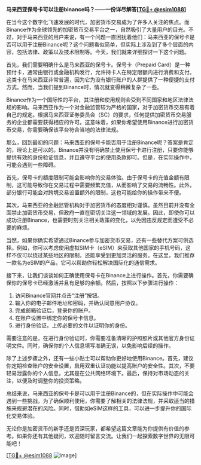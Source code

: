 **马来西亚保号卡可以注册binance吗？——一份详尽解答[[TG💪+ @esim1088](https://t.me/s/esim1088)]**

在当今这个数字化飞速发展的时代，加密货币交易成为了许多人关注的焦点。而Binance作为全球领先的加密货币交易平台之一，自然吸引了大量用户的目光。不过，对于马来西亚的用户来说，有一个问题一直困扰着他们：马来西亚的保号卡是否可以用于注册Binance呢？这个问题看似简单，但实际上涉及到了多个层面的内容，包括法律、政策以及技术限制等。今天，我们就来详细探讨一下这个问题。

首先，我们需要明确什么是马来西亚的保号卡。保号卡（Prepaid Card）是一种预付卡，通常由银行或金融机构发行，允许持卡人在特定限额内进行消费和支付。这类卡在马来西亚非常普遍，因为它为没有银行账户的人群提供了一种便捷的支付方式。然而，当我们提到Binance时，情况就变得稍微复杂了一些。

Binance作为一个国际性的平台，其注册和使用规则会受到不同国家和地区法律法规的影响。马来西亚作为一个对金融监管较为严格的国家，对于加密货币交易有着自己的规定。根据马来西亚证券委员会（SC）的要求，任何提供加密货币交易服务的企业都需要获得相应的许可。这意味着，如果你希望使用Binance进行加密货币交易，你需要确保该平台符合当地的法律法规。

那么，回到最初的问题：马来西亚的保号卡能否用于注册Binance呢？答案是肯定的，理论上是可以的。Binance并没有明确禁止使用保号卡进行注册，只要你能够提供有效的身份验证信息，并且遵守平台的使用条款即可。但是，在实际操作中，可能会遇到一些障碍。

首先，保号卡的额度限制可能会影响你的交易体验。由于保号卡的充值金额有限制，这可能导致你在交易过程中需要频繁充值，从而影响了交易的流畅性。此外，部分银行可能会对跨境交易设置额外的限制，这也可能给你的操作带来不便。

其次，马来西亚的金融监管机构对于加密货币的态度相对谨慎。虽然目前并没有全面禁止加密货币交易，但政府一直在密切关注这一领域的发展。因此，即使你可以成功注册Binance，也需要时刻关注相关政策的变化，以免因违反规定而遭受不必要的麻烦。

当然，如果你确实希望通过Binance参与加密货币交易，还有一些替代方案可供选择。例如，你可以考虑使用虚拟SIM卡（eSIM）来获取其他国家的手机号码，这样不仅可以绕过某些地区的限制，还能享受到更加灵活的服务。在这里，我们推荐一款名为eSIM的产品，它可以帮助你轻松解决国际化的通信需求。

接下来，让我们谈谈如何正确使用保号卡在Binance上进行操作。首先，你需要确保你的保号卡已经激活并且有足够的余额。然后，按照以下步骤进行操作：

1. 访问Binance官网并点击“注册”按钮。
2. 输入你的电子邮件地址和密码，并确认同意用户协议。
3. 完成邮箱验证后，登录你的账户。
4. 在账户设置中绑定你的保号卡信息。
5. 进行身份验证，上传必要的文件以证明你的身份。

需要注意的是，在进行身份验证时，你需要准备清晰的护照照片或其他官方身份证明文件。同时，确保你的个人信息填写准确无误，以免影响后续的操作。

除了上述步骤之外，还有一些小贴士可以帮助你更好地使用Binance。首先，建议你定期检查账户的安全设置，启用双重认证功能以提高账户的安全性。其次，不要轻易泄露你的个人信息，尤其是在公共网络环境下。最后，保持对市场动态的关注，以便及时调整你的投资策略。

总结来说，马来西亚的保号卡是可以用于注册Binance的，但在实际操作中可能会遇到一些挑战。为了确保顺利使用，你需要了解相关的法律法规，并采取适当的措施来规避潜在的风险。同时，借助如eSIM这样的工具，可以进一步提升你的国际化交易体验。

无论你是加密货币的新手还是资深玩家，都希望这篇文章能为你提供有价值的参考。如果你还有其他疑问，欢迎随时留言交流。让我们一起探索数字世界的无限可能吧！

[[TG💪+ @esim1088](https://t.me/s/esim1088) ![Image](https://i.postimg.cc/4NQfJmqS/Snipaste-2025-05-13-00-14-12.png)]